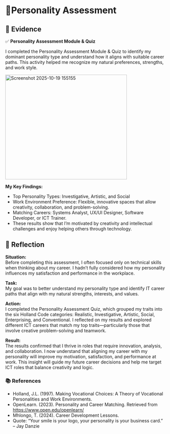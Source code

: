 # 🧩Personality Assessment 

## 📄 Evidence 

✅ **Personality Assessment Module & Quiz** 

I completed the Personality Assessment Module & Quiz to identify my dominant personality type and understand how it aligns with suitable career paths. This activity helped me recognize my natural preferences, strengths, and work style. 

<img width="383" height="330" alt="Screenshot 2025-10-19 155155" src="https://github.com/user-attachments/assets/97196642-fe3f-4921-b299-39edcbc4e98b" />

**My Key Findings:**
- Top Personality Types: Investigative, Artistic, and Social 
- Work Environment Preference: Flexible, innovative spaces that allow creativity, collaboration, and problem-solving. 
- Matching Careers: Systems Analyst, UX/UI Designer, Software Developer, or ICT Trainer. 
- These results show that I’m motivated by creativity and intellectual challenges and enjoy helping others through technology. 

## 💬 Reflection  

**Situation:**  
Before completing this assessment, I often focused only on technical skills when thinking about my career. I hadn’t fully considered how my personality influences my satisfaction and performance in the workplace. 

**Task:**   
My goal was to better understand my personality type and identify IT career paths that align with my natural strengths, interests, and values. 

**Action:**   
I completed the Personality Assessment Quiz, which grouped my traits into the six Holland Code categories: Realistic, Investigative, Artistic, Social, Enterprising, and Conventional.
I reflected on my results and explored different ICT careers that match my top traits—particularly those that involve creative problem-solving and teamwork. 

**Result:**   
The results confirmed that I thrive in roles that require innovation, analysis, and collaboration. I now understand that aligning my career with my personality will improve my motivation, satisfaction, and performance at work.
This insight will guide my future career decisions and help me target ICT roles that balance creativity and logic. 

### 📚 References  

- Holland, J.L. (1997). Making Vocational Choices: A Theory of Vocational Personalities and Work Environments. 
- OpenLearn. (2023). Personality and Career Matching. Retrieved from https://www.open.edu/openlearn/ 
- Mhlongo, T. (2024). Career Development Lessons. 
- Quote: “Your smile is your logo, your personality is your business card.” – Jay Danzie 

